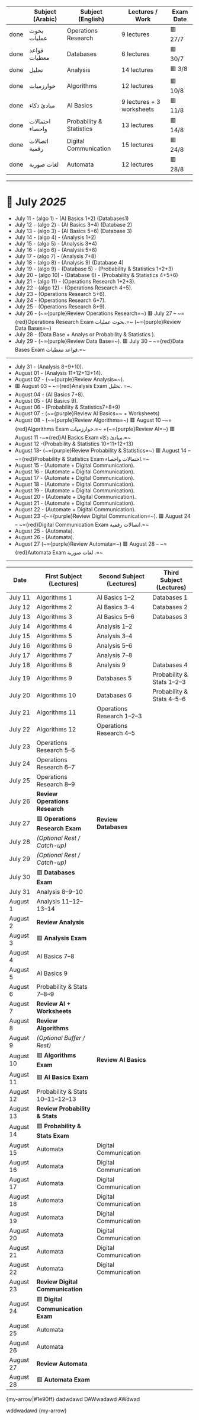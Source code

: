 |      | Subject (Arabic) | Subject (English)        | Lectures / Work           | Exam Date |
| ---- | ---------------- | ------------------------ | ------------------------- | --------- |
| done | بحوث عمليات      | Operations Research      | 9 lectures                | 🟥 27/7   |
| done | قواعد معطيات     | Databases                | 6 lectures                | 🟥 30/7   |
| done | تحليل            | Analysis                 | 14 lectures               | 🟥 3/8    |
| done | خوارزميات        | Algorithms               | 12 lectures               | 🟥 10/8   |
| done | مبادئ ذكاء       | AI Basics                | 9 lectures + 3 worksheets | 🟥 11/8   |
| done | احتمالات واحصاء  | Probability & Statistics | 13 lectures               | 🟥 14/8   |
| done | اتصالات رقمية    | Digital Communication    | 15 lectures               | 🟥 24/8   |
| done | لغات صورية       | Automata                 | 12 lectures               | 🟥 28/8   |

---

# 📆 July *2025*
- July 11  - (algo 1) - (AI Basics 1+2) (Databases1)
- July 12  - (algo 2) - (AI Basics 3+4) (Database 2)
- July 13  - (algo 3) - (AI Basics 5+6) (Database 3)
- July 14  - (algo 4) - (Analysis 1+2)
- July 15  - (algo 5) - (Analysis 3+4)
- July 16  - (algo 6) - (Analysis 5+6)
- July 17  - (algo 7) - (Analysis 7+8)
- July 18  - (algo 8) - (Analysis 9) (Database 4)
- July 19  - (algo 9) - (Database 5) - (Probability & Statistics 1+2+3)
- July 20  - (algo 10) - (Database 6) - (Probability & Statistics 4+5+6)
- July 21  - (algo 11) - (Operations Research 1+2+3).
- July 22  - (algo 12) - (Operations Research 4+5).
- July 23  - (Operations Research 5+6).
- July 24  - (Operations Research 6+7).
- July 25  - (Operations Research 8+9).
- July 26  - (~={purple}Review Operations Research=~)
 🟥 July 27 –  ~={red}Operations Research Exam بحوث عمليات.=~ (~={purple}Review Data Bases=~)
 - July 28  - (Data Base + Analys or Probability & Statistics ).
 - July 29  -  (~={purple}Review Data Base=~).
 🟥 July 30 – ~={red}Data Bases Exam قواعد معطيات.=~ 

---
- July 31 - (Analysis 8+9+10).
- August 01 - (Analysis 11+12+13+14).
- August 02 - (~={purple}Review Analysis=~).
- 🟥 August 03 – ~={red}Analysis Exam تحليل. =~.
- August 04  - (AI Basics 7+8).
- August 05  - (AI Basics 9).
- August 06  - (Probability & Statistics7+8+9)
- August 07  - (~={purple}Review AI Basics=~ + Worksheets)
- August 08  - (~={purple}Review Algorithms=~)
 🟥 August 10 –~={red}Algorithms Exam خوارزميات.=~ +(~={purple}Review AI=~)
 🟥 August 11 -~={red}AI Basics Exam مبادئ ذكاء.=~
- August 12 -(Probability & Statistics 10+11+12+13)
- August 13- (~={purple}Review Probability & Statistics=~)
 🟥 August 14 –  ~={red}Probability & Statistics Exam احتمالات واحصاء.=~
- August 15 - (Automate + Digital Communication).
- August 16 - (Automate + Digital Communication).
- August 17 - (Automate + Digital Communication).
- August 18 - (Automate + Digital Communication).
- August 19 - (Automate + Digital Communication).
- August 20 - (Automate + Digital Communication).
- August 21 - (Automate + Digital Communication).
- August 22 - (Automate + Digital Communication).
- August 23 -(~={purple}Review Digital Communication=~).
 🟥 August 24 –  ~={red}Digital Communication Exam اتصالات رقمية.=~
- August 25 - (Automata).
- August 26 - (Automata).
- August 27 (~={purple}Review Automata=~)
 🟥 August 28 – ~={red}Automata Exam لغات صورية .=~
---


| Date      | First Subject (Lectures)          | Second Subject (Lectures) | Third Subject (Lectures)  |
| --------- | --------------------------------- | ------------------------- | ------------------------- |
| July 11   | Algorithms 1                      | AI Basics 1–2             | Databases 1               |
| July 12   | Algorithms 2                      | AI Basics 3–4             | Databases 2               |
| July 13   | Algorithms 3                      | AI Basics 5–6             | Databases 3               |
| July 14   | Algorithms 4                      | Analysis 1–2              |                           |
| July 15   | Algorithms 5                      | Analysis 3–4              |                           |
| July 16   | Algorithms 6                      | Analysis 5–6              |                           |
| July 17   | Algorithms 7                      | Analysis 7–8              |                           |
| July 18   | Algorithms 8                      | Analysis 9                | Databases 4               |
| July 19   | Algorithms 9                      | Databases 5               | Probability & Stats 1–2–3 |
| July 20   | Algorithms 10                     | Databases 6               | Probability & Stats 4–5–6 |
| July 21   | Algorithms 11                     | Operations Research 1–2–3 |                           |
| July 22   | Algorithms 12                     | Operations Research 4–5   |                           |
| July 23   | Operations Research 5–6           |                           |                           |
| July 24   | Operations Research 6–7           |                           |                           |
| July 25   | Operations Research 8–9           |                           |                           |
| July 26   | **Review Operations Research**    |                           |                           |
| July 27   | 🟥 **Operations Research Exam**   | **Review Databases**      |                           |
| July 28   | *(Optional Rest / Catch-up)*      |                           |                           |
| July 29   | *(Optional Rest / Catch-up)*      |                           |                           |
| July 30   | 🟥 **Databases Exam**             |                           |                           |
| July 31   | Analysis 8–9–10                   |                           |                           |
| August 1  | Analysis 11–12–13–14              |                           |                           |
| August 2  | **Review Analysis**               |                           |                           |
| August 3  | 🟥 **Analysis Exam**              |                           |                           |
| August 4  | AI Basics 7–8                     |                           |                           |
| August 5  | AI Basics 9                       |                           |                           |
| August 6  | Probability & Stats 7–8–9         |                           |                           |
| August 7  | **Review AI + Worksheets**        |                           |                           |
| August 8  | **Review Algorithms**             |                           |                           |
| August 9  | *(Optional Buffer / Rest)*        |                           |                           |
| August 10 | 🟥 **Algorithms Exam**            | **Review AI Basics**      |                           |
| August 11 | 🟥 **AI Basics Exam**             |                           |                           |
| August 12 | Probability & Stats 10–11–12–13   |                           |                           |
| August 13 | **Review Probability & Stats**    |                           |                           |
| August 14 | 🟥 **Probability & Stats Exam**   |                           |                           |
| August 15 | Automata                          | Digital Communication     |                           |
| August 16 | Automata                          | Digital Communication     |                           |
| August 17 | Automata                          | Digital Communication     |                           |
| August 18 | Automata                          | Digital Communication     |                           |
| August 19 | Automata                          | Digital Communication     |                           |
| August 20 | Automata                          | Digital Communication     |                           |
| August 21 | Automata                          | Digital Communication     |                           |
| August 22 | Automata                          | Digital Communication     |                           |
| August 23 | **Review Digital Communication**  |                           |                           |
| August 24 | 🟥 **Digital Communication Exam** |                           |                           |
| August 25 | Automata                          |                           |                           |
| August 26 | Automata                          |                           |                           |
| August 27 | **Review Automata**               |                           |                           |
| August 28 | 🟥 **Automata Exam**              |                           |                           |



{my-arrow|#1e90ff} dadwdawd
DAWwadawd
AWdwad




wddwadawd {my-arrow}
